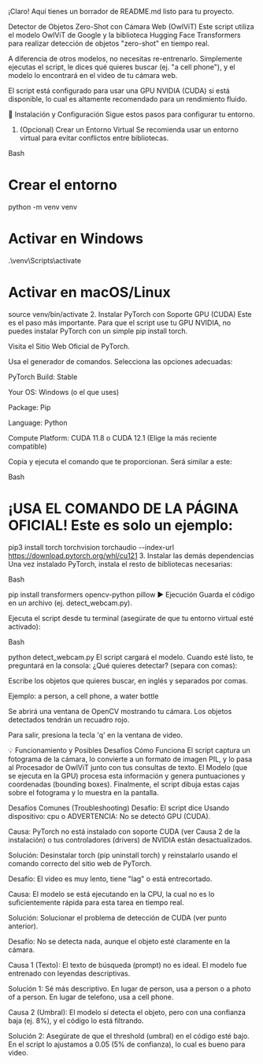 ¡Claro! Aquí tienes un borrador de README.md listo para tu proyecto.

Detector de Objetos Zero-Shot con Cámara Web (OwlViT)
Este script utiliza el modelo OwlViT de Google y la biblioteca Hugging Face Transformers para realizar detección de objetos "zero-shot" en tiempo real.

A diferencia de otros modelos, no necesitas re-entrenarlo. Simplemente ejecutas el script, le dices qué quieres buscar (ej. "a cell phone"), y el modelo lo encontrará en el video de tu cámara web.

El script está configurado para usar una GPU NVIDIA (CUDA) si está disponible, lo cual es altamente recomendado para un rendimiento fluido.

🔧 Instalación y Configuración
Sigue estos pasos para configurar tu entorno.

1. (Opcional) Crear un Entorno Virtual
Se recomienda usar un entorno virtual para evitar conflictos entre bibliotecas.

Bash

# Crear el entorno
python -m venv venv

# Activar en Windows
.\venv\Scripts\activate

# Activar en macOS/Linux
source venv/bin/activate
2. Instalar PyTorch con Soporte GPU (CUDA)
Este es el paso más importante. Para que el script use tu GPU NVIDIA, no puedes instalar PyTorch con un simple pip install torch.

Visita el Sitio Web Oficial de PyTorch.

Usa el generador de comandos. Selecciona las opciones adecuadas:

PyTorch Build: Stable

Your OS: Windows (o el que uses)

Package: Pip

Language: Python

Compute Platform: CUDA 11.8 o CUDA 12.1 (Elige la más reciente compatible)

Copia y ejecuta el comando que te proporcionan. Será similar a este:

Bash

# ¡USA EL COMANDO DE LA PÁGINA OFICIAL! Este es solo un ejemplo:
pip3 install torch torchvision torchaudio --index-url https://download.pytorch.org/whl/cu121
3. Instalar las demás dependencias
Una vez instalado PyTorch, instala el resto de bibliotecas necesarias:

Bash

pip install transformers opencv-python pillow
▶️ Ejecución
Guarda el código en un archivo (ej. detect_webcam.py).

Ejecuta el script desde tu terminal (asegúrate de que tu entorno virtual esté activado):

Bash

python detect_webcam.py
El script cargará el modelo. Cuando esté listo, te preguntará en la consola: ¿Qué quieres detectar? (separa con comas):

Escribe los objetos que quieres buscar, en inglés y separados por comas.

Ejemplo: a person, a cell phone, a water bottle

Se abrirá una ventana de OpenCV mostrando tu cámara. Los objetos detectados tendrán un recuadro rojo.

Para salir, presiona la tecla 'q' en la ventana de video.

💡 Funcionamiento y Posibles Desafíos
Cómo Funciona
El script captura un fotograma de la cámara, lo convierte a un formato de imagen PIL, y lo pasa al Procesador de OwlViT junto con tus consultas de texto. El Modelo (que se ejecuta en la GPU) procesa esta información y genera puntuaciones y coordenadas (bounding boxes). Finalmente, el script dibuja estas cajas sobre el fotograma y lo muestra en la pantalla.

Desafíos Comunes (Troubleshooting)
Desafío: El script dice Usando dispositivo: cpu o ADVERTENCIA: No se detectó GPU (CUDA).

Causa: PyTorch no está instalado con soporte CUDA (ver Causa 2 de la instalación) o tus controladores (drivers) de NVIDIA están desactualizados.

Solución: Desinstalar torch (pip uninstall torch) y reinstalarlo usando el comando correcto del sitio web de PyTorch.

Desafío: El video es muy lento, tiene "lag" o está entrecortado.

Causa: El modelo se está ejecutando en la CPU, la cual no es lo suficientemente rápida para esta tarea en tiempo real.

Solución: Solucionar el problema de detección de CUDA (ver punto anterior).

Desafío: No se detecta nada, aunque el objeto esté claramente en la cámara.

Causa 1 (Texto): El texto de búsqueda (prompt) no es ideal. El modelo fue entrenado con leyendas descriptivas.

Solución 1: Sé más descriptivo. En lugar de person, usa a person o a photo of a person. En lugar de telefono, usa a cell phone.

Causa 2 (Umbral): El modelo sí detecta el objeto, pero con una confianza baja (ej. 8%), y el código lo está filtrando.

Solución 2: Asegúrate de que el threshold (umbral) en el código esté bajo. En el script lo ajustamos a 0.05 (5% de confianza), lo cual es bueno para video.
